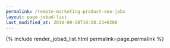 ```yaml
---
permalink: /remote-marketing-product-seo-jobs
layout: page-jobad-list
last_modified_at: 2018-09-28T18:58:23+0200
---
```

{% include render_jobad_list.html permalink=page.permalink %}
